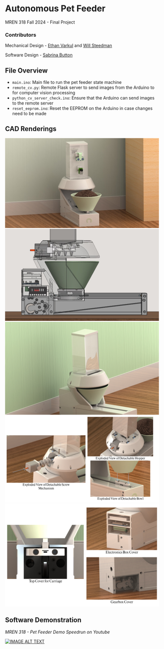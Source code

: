 # Autonomous Pet Feeder
MREN 318 Fall 2024 - Final Project

### Contributors
Mechanical Design - [Ethan Varkul](https://www.linkedin.com/in/ethanvarkul) and [Will Steedman](https://www.linkedin.com/in/will-steedman)

Software Design - [Sabrina Button](https://sabrinabutton.ca)

## File Overview
- `main.ino`: Main file to run the pet feeder state machine
- `remote_cv.py`: Remote Flask server to send images from the Arduino to for computer vision processing
- `python_cv_server_check.ino`: Ensure that the Arduino can send images to the remote server
- `reset_eeprom.ino`: Reset the EEPROM on the Arduino in case changes need to be made

## CAD Renderings
![Complete Render](cad_renderings/complete_render.JPG)
![Mechanisms Cross Section](cad_renderings/mechanism_cross_section.jpg)
![Secured Bowl](cad_renderings/secured_bowl.JPG)
![Deconstructed](cad_renderings/deconstruction.jpg)
![Safety Covers](cad_renderings/safety_covers.jpg)

## Software Demonstration
*MREN 318 - Pet Feeder Demo Speedrun on Youtube*

[![IMAGE ALT TEXT](http://img.youtube.com/vi/ULbh-ibkO7Q/0.jpg)](http://www.youtube.com/watch?v=ULbh-ibkO7Q "MREN 318 - Pet Feeder Demo Speedrun")
